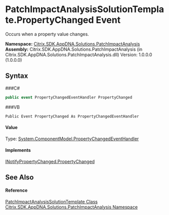 # PatchImpactAnalysisSolutionTemplate.PropertyChanged Event
 

Occurs when a property value changes.

**Namespace:**&nbsp;<a href="N_Citrix_SDK_AppDNA_Solutions_PatchImpactAnalysis">Citrix.SDK.AppDNA.Solutions.PatchImpactAnalysis</a><br />**Assembly:**&nbsp;Citrix.SDK.AppDNA.Solutions.PatchImpactAnalysis (in Citrix.SDK.AppDNA.Solutions.PatchImpactAnalysis.dll) Version: 1.0.0.0 (1.0.0.0)

## Syntax

###C#
```csharp
public event PropertyChangedEventHandler PropertyChanged
```

###VB
```vbnet
Public Event PropertyChanged As PropertyChangedEventHandler
```


#### Value
Type: <a href="http://msdn2.microsoft.com/en-us/library/hyza7z75" target="_blank">System.ComponentModel.PropertyChangedEventHandler</a>

#### Implements
<a href="http://msdn2.microsoft.com/en-us/library/ms133023" target="_blank">INotifyPropertyChanged.PropertyChanged</a><br />

## See Also


#### Reference
<a href="T_Citrix_SDK_AppDNA_Solutions_PatchImpactAnalysis_PatchImpactAnalysisSolutionTemplate">PatchImpactAnalysisSolutionTemplate Class</a><br /><a href="N_Citrix_SDK_AppDNA_Solutions_PatchImpactAnalysis">Citrix.SDK.AppDNA.Solutions.PatchImpactAnalysis Namespace</a><br />